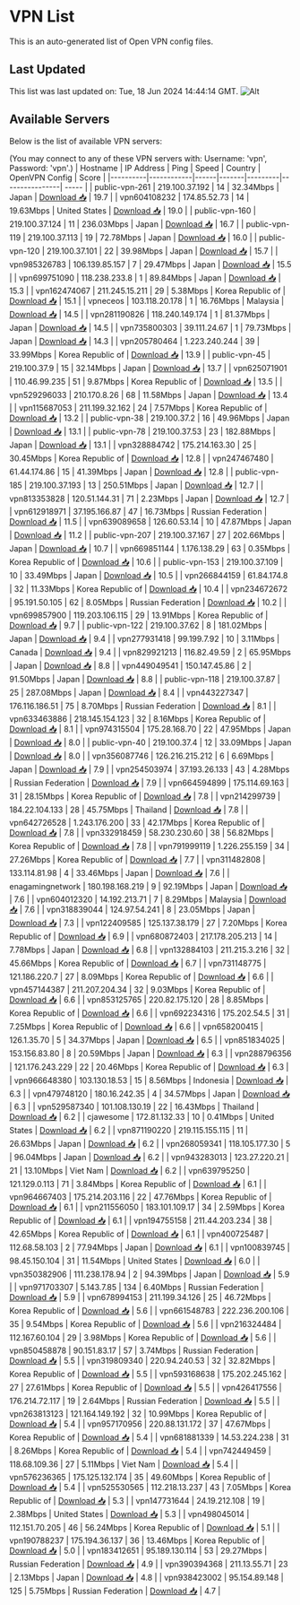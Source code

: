 # VPN List

This is an auto-generated list of Open VPN config files.

## Last Updated

This list was last updated on: Tue, 18 Jun 2024 14:44:14 GMT.
![Alt](https://repobeats.axiom.co/api/embed/186b98318ef1479477931607c1ad7d823f12451f.svg "Repobeats analytics image")

## Available Servers

Below is the list of available VPN servers:

(You may connect to any of these VPN servers with: Username: 'vpn', Password: 'vpn'.)
| Hostname | IP Address | Ping | Speed | Country | OpenVPN Config | Score |
|----------|------------|------|-------|---------|----------------| ----- |
| public-vpn-261 | 219.100.37.192 | 14 | 32.34Mbps | Japan | [Download 📥](./configs/server_0_JP.ovpn) | 19.7 |
| vpn604108232 | 174.85.52.73 | 14 | 19.63Mbps | United States | [Download 📥](./configs/server_1_US.ovpn) | 19.0 |
| public-vpn-160 | 219.100.37.124 | 11 | 236.03Mbps | Japan | [Download 📥](./configs/server_2_JP.ovpn) | 16.7 |
| public-vpn-119 | 219.100.37.113 | 19 | 72.78Mbps | Japan | [Download 📥](./configs/server_3_JP.ovpn) | 16.0 |
| public-vpn-120 | 219.100.37.101 | 22 | 39.98Mbps | Japan | [Download 📥](./configs/server_4_JP.ovpn) | 15.7 |
| vpn985326783 | 106.139.85.157 | 7 | 29.47Mbps | Japan | [Download 📥](./configs/server_5_JP.ovpn) | 15.5 |
| vpn699751090 | 118.238.233.8 | 1 | 89.84Mbps | Japan | [Download 📥](./configs/server_6_JP.ovpn) | 15.3 |
| vpn162474067 | 211.245.15.211 | 29 | 5.38Mbps | Korea Republic of | [Download 📥](./configs/server_7_KR.ovpn) | 15.1 |
| vpneceos | 103.118.20.178 | 1 | 16.76Mbps | Malaysia | [Download 📥](./configs/server_8_MY.ovpn) | 14.5 |
| vpn281190826 | 118.240.149.174 | 1 | 81.37Mbps | Japan | [Download 📥](./configs/server_9_JP.ovpn) | 14.5 |
| vpn735800303 | 39.111.24.67 | 1 | 79.73Mbps | Japan | [Download 📥](./configs/server_10_JP.ovpn) | 14.3 |
| vpn205780464 | 1.223.240.244 | 39 | 33.99Mbps | Korea Republic of | [Download 📥](./configs/server_11_KR.ovpn) | 13.9 |
| public-vpn-45 | 219.100.37.9 | 15 | 32.14Mbps | Japan | [Download 📥](./configs/server_12_JP.ovpn) | 13.7 |
| vpn625071901 | 110.46.99.235 | 51 | 9.87Mbps | Korea Republic of | [Download 📥](./configs/server_13_KR.ovpn) | 13.5 |
| vpn529296033 | 210.170.8.26 | 68 | 11.58Mbps | Japan | [Download 📥](./configs/server_14_JP.ovpn) | 13.4 |
| vpn115687053 | 211.199.32.162 | 24 | 7.57Mbps | Korea Republic of | [Download 📥](./configs/server_15_KR.ovpn) | 13.2 |
| public-vpn-38 | 219.100.37.2 | 16 | 49.96Mbps | Japan | [Download 📥](./configs/server_16_JP.ovpn) | 13.1 |
| public-vpn-78 | 219.100.37.53 | 23 | 182.88Mbps | Japan | [Download 📥](./configs/server_17_JP.ovpn) | 13.1 |
| vpn328884742 | 175.214.163.30 | 25 | 30.45Mbps | Korea Republic of | [Download 📥](./configs/server_18_KR.ovpn) | 12.8 |
| vpn247467480 | 61.44.174.86 | 15 | 41.39Mbps | Japan | [Download 📥](./configs/server_19_JP.ovpn) | 12.8 |
| public-vpn-185 | 219.100.37.193 | 13 | 250.51Mbps | Japan | [Download 📥](./configs/server_20_JP.ovpn) | 12.7 |
| vpn813353828 | 120.51.144.31 | 71 | 2.23Mbps | Japan | [Download 📥](./configs/server_21_JP.ovpn) | 12.7 |
| vpn612918971 | 37.195.166.87 | 47 | 16.73Mbps | Russian Federation | [Download 📥](./configs/server_22_RU.ovpn) | 11.5 |
| vpn639089658 | 126.60.53.14 | 10 | 47.87Mbps | Japan | [Download 📥](./configs/server_23_JP.ovpn) | 11.2 |
| public-vpn-207 | 219.100.37.167 | 27 | 202.66Mbps | Japan | [Download 📥](./configs/server_24_JP.ovpn) | 10.7 |
| vpn669851144 | 1.176.138.29 | 63 | 0.35Mbps | Korea Republic of | [Download 📥](./configs/server_25_KR.ovpn) | 10.6 |
| public-vpn-153 | 219.100.37.109 | 10 | 33.49Mbps | Japan | [Download 📥](./configs/server_26_JP.ovpn) | 10.5 |
| vpn266844159 | 61.84.174.8 | 32 | 11.33Mbps | Korea Republic of | [Download 📥](./configs/server_27_KR.ovpn) | 10.4 |
| vpn234672672 | 95.191.50.105 | 62 | 8.05Mbps | Russian Federation | [Download 📥](./configs/server_28_RU.ovpn) | 10.2 |
| vpn699857900 | 119.203.106.115 | 29 | 13.91Mbps | Korea Republic of | [Download 📥](./configs/server_29_KR.ovpn) | 9.7 |
| public-vpn-122 | 219.100.37.62 | 8 | 181.02Mbps | Japan | [Download 📥](./configs/server_30_JP.ovpn) | 9.4 |
| vpn277931418 | 99.199.7.92 | 10 | 3.11Mbps | Canada | [Download 📥](./configs/server_31_CA.ovpn) | 9.4 |
| vpn829921213 | 116.82.49.59 | 2 | 65.95Mbps | Japan | [Download 📥](./configs/server_32_JP.ovpn) | 8.8 |
| vpn449049541 | 150.147.45.86 | 2 | 91.50Mbps | Japan | [Download 📥](./configs/server_33_JP.ovpn) | 8.8 |
| public-vpn-118 | 219.100.37.87 | 25 | 287.08Mbps | Japan | [Download 📥](./configs/server_34_JP.ovpn) | 8.4 |
| vpn443227347 | 176.116.186.51 | 75 | 8.70Mbps | Russian Federation | [Download 📥](./configs/server_35_RU.ovpn) | 8.1 |
| vpn633463886 | 218.145.154.123 | 32 | 8.16Mbps | Korea Republic of | [Download 📥](./configs/server_36_KR.ovpn) | 8.1 |
| vpn974315504 | 175.28.168.70 | 22 | 47.95Mbps | Japan | [Download 📥](./configs/server_37_JP.ovpn) | 8.0 |
| public-vpn-40 | 219.100.37.4 | 12 | 33.09Mbps | Japan | [Download 📥](./configs/server_38_JP.ovpn) | 8.0 |
| vpn356087746 | 126.216.215.212 | 6 | 6.69Mbps | Japan | [Download 📥](./configs/server_39_JP.ovpn) | 7.9 |
| vpn254503974 | 37.193.26.133 | 43 | 4.28Mbps | Russian Federation | [Download 📥](./configs/server_40_RU.ovpn) | 7.9 |
| vpn664594899 | 175.114.69.163 | 31 | 28.15Mbps | Korea Republic of | [Download 📥](./configs/server_41_KR.ovpn) | 7.8 |
| vpn214299739 | 184.22.104.133 | 28 | 45.75Mbps | Thailand | [Download 📥](./configs/server_42_TH.ovpn) | 7.8 |
| vpn642726528 | 1.243.176.200 | 33 | 42.17Mbps | Korea Republic of | [Download 📥](./configs/server_43_KR.ovpn) | 7.8 |
| vpn332918459 | 58.230.230.60 | 38 | 56.82Mbps | Korea Republic of | [Download 📥](./configs/server_44_KR.ovpn) | 7.8 |
| vpn791999119 | 1.226.255.159 | 34 | 27.26Mbps | Korea Republic of | [Download 📥](./configs/server_45_KR.ovpn) | 7.7 |
| vpn311482808 | 133.114.81.98 | 4 | 33.46Mbps | Japan | [Download 📥](./configs/server_46_JP.ovpn) | 7.6 |
| enagamingnetwork | 180.198.168.219 | 9 | 92.19Mbps | Japan | [Download 📥](./configs/server_47_JP.ovpn) | 7.6 |
| vpn604012320 | 14.192.213.71 | 7 | 8.29Mbps | Malaysia | [Download 📥](./configs/server_48_MY.ovpn) | 7.6 |
| vpn318839044 | 124.97.54.241 | 8 | 23.05Mbps | Japan | [Download 📥](./configs/server_49_JP.ovpn) | 7.3 |
| vpn122409585 | 125.137.38.179 | 27 | 7.20Mbps | Korea Republic of | [Download 📥](./configs/server_50_KR.ovpn) | 6.9 |
| vpn680872403 | 217.178.205.213 | 14 | 7.78Mbps | Japan | [Download 📥](./configs/server_51_JP.ovpn) | 6.8 |
| vpn132884103 | 211.215.3.216 | 32 | 45.66Mbps | Korea Republic of | [Download 📥](./configs/server_52_KR.ovpn) | 6.7 |
| vpn731148775 | 121.186.220.7 | 27 | 8.09Mbps | Korea Republic of | [Download 📥](./configs/server_53_KR.ovpn) | 6.6 |
| vpn457144387 | 211.207.204.34 | 32 | 9.03Mbps | Korea Republic of | [Download 📥](./configs/server_54_KR.ovpn) | 6.6 |
| vpn853125765 | 220.82.175.120 | 28 | 8.85Mbps | Korea Republic of | [Download 📥](./configs/server_55_KR.ovpn) | 6.6 |
| vpn692234316 | 175.202.54.5 | 31 | 7.25Mbps | Korea Republic of | [Download 📥](./configs/server_56_KR.ovpn) | 6.6 |
| vpn658200415 | 126.1.35.70 | 5 | 34.37Mbps | Japan | [Download 📥](./configs/server_57_JP.ovpn) | 6.5 |
| vpn851834025 | 153.156.83.80 | 8 | 20.59Mbps | Japan | [Download 📥](./configs/server_58_JP.ovpn) | 6.3 |
| vpn288796356 | 121.176.243.229 | 22 | 20.46Mbps | Korea Republic of | [Download 📥](./configs/server_59_KR.ovpn) | 6.3 |
| vpn966648380 | 103.130.18.53 | 15 | 8.56Mbps | Indonesia | [Download 📥](./configs/server_60_ID.ovpn) | 6.3 |
| vpn479748120 | 180.16.242.35 | 4 | 34.57Mbps | Japan | [Download 📥](./configs/server_61_JP.ovpn) | 6.3 |
| vpn529587340 | 101.108.130.19 | 22 | 16.43Mbps | Thailand | [Download 📥](./configs/server_62_TH.ovpn) | 6.2 |
| cjawesome | 172.81.132.33 | 10 | 0.41Mbps | United States | [Download 📥](./configs/server_63_US.ovpn) | 6.2 |
| vpn871190220 | 219.115.155.115 | 11 | 26.63Mbps | Japan | [Download 📥](./configs/server_64_JP.ovpn) | 6.2 |
| vpn268059341 | 118.105.177.30 | 5 | 96.04Mbps | Japan | [Download 📥](./configs/server_65_JP.ovpn) | 6.2 |
| vpn943283013 | 123.27.220.21 | 21 | 13.10Mbps | Viet Nam | [Download 📥](./configs/server_66_VN.ovpn) | 6.2 |
| vpn639795250 | 121.129.0.113 | 71 | 3.84Mbps | Korea Republic of | [Download 📥](./configs/server_67_KR.ovpn) | 6.1 |
| vpn964667403 | 175.214.203.116 | 22 | 47.76Mbps | Korea Republic of | [Download 📥](./configs/server_68_KR.ovpn) | 6.1 |
| vpn211556050 | 183.101.109.17 | 34 | 2.59Mbps | Korea Republic of | [Download 📥](./configs/server_69_KR.ovpn) | 6.1 |
| vpn194755158 | 211.44.203.234 | 38 | 42.65Mbps | Korea Republic of | [Download 📥](./configs/server_70_KR.ovpn) | 6.1 |
| vpn400725487 | 112.68.58.103 | 2 | 77.94Mbps | Japan | [Download 📥](./configs/server_71_JP.ovpn) | 6.1 |
| vpn100839745 | 98.45.150.104 | 31 | 11.54Mbps | United States | [Download 📥](./configs/server_72_US.ovpn) | 6.0 |
| vpn350382906 | 111.238.178.94 | 2 | 94.39Mbps | Japan | [Download 📥](./configs/server_73_JP.ovpn) | 5.9 |
| vpn971703307 | 5.143.7.85 | 134 | 6.40Mbps | Russian Federation | [Download 📥](./configs/server_74_RU.ovpn) | 5.9 |
| vpn678994153 | 211.199.34.126 | 25 | 46.72Mbps | Korea Republic of | [Download 📥](./configs/server_75_KR.ovpn) | 5.6 |
| vpn661548783 | 222.236.200.106 | 35 | 9.54Mbps | Korea Republic of | [Download 📥](./configs/server_76_KR.ovpn) | 5.6 |
| vpn216324484 | 112.167.60.104 | 29 | 3.98Mbps | Korea Republic of | [Download 📥](./configs/server_77_KR.ovpn) | 5.6 |
| vpn850458878 | 90.151.83.17 | 57 | 3.74Mbps | Russian Federation | [Download 📥](./configs/server_78_RU.ovpn) | 5.5 |
| vpn319809340 | 220.94.240.53 | 32 | 32.82Mbps | Korea Republic of | [Download 📥](./configs/server_79_KR.ovpn) | 5.5 |
| vpn593168638 | 175.202.245.162 | 27 | 27.61Mbps | Korea Republic of | [Download 📥](./configs/server_80_KR.ovpn) | 5.5 |
| vpn426417556 | 176.214.72.117 | 19 | 2.64Mbps | Russian Federation | [Download 📥](./configs/server_81_RU.ovpn) | 5.5 |
| vpn263813123 | 121.164.149.192 | 32 | 10.99Mbps | Korea Republic of | [Download 📥](./configs/server_82_KR.ovpn) | 5.4 |
| vpn957170956 | 220.88.131.172 | 37 | 47.67Mbps | Korea Republic of | [Download 📥](./configs/server_83_KR.ovpn) | 5.4 |
| vpn681881339 | 14.53.224.238 | 31 | 8.26Mbps | Korea Republic of | [Download 📥](./configs/server_84_KR.ovpn) | 5.4 |
| vpn742449459 | 118.68.109.36 | 27 | 5.11Mbps | Viet Nam | [Download 📥](./configs/server_85_VN.ovpn) | 5.4 |
| vpn576236365 | 175.125.132.174 | 35 | 49.60Mbps | Korea Republic of | [Download 📥](./configs/server_86_KR.ovpn) | 5.4 |
| vpn525530565 | 112.218.13.237 | 43 | 7.05Mbps | Korea Republic of | [Download 📥](./configs/server_87_KR.ovpn) | 5.3 |
| vpn147731644 | 24.19.212.108 | 19 | 2.38Mbps | United States | [Download 📥](./configs/server_88_US.ovpn) | 5.3 |
| vpn498045014 | 112.151.70.205 | 46 | 56.24Mbps | Korea Republic of | [Download 📥](./configs/server_89_KR.ovpn) | 5.1 |
| vpn190788237 | 175.194.36.137 | 36 | 13.46Mbps | Korea Republic of | [Download 📥](./configs/server_90_KR.ovpn) | 5.0 |
| vpn183412651 | 95.189.130.114 | 53 | 29.27Mbps | Russian Federation | [Download 📥](./configs/server_91_RU.ovpn) | 4.9 |
| vpn390394368 | 211.13.55.71 | 23 | 2.13Mbps | Japan | [Download 📥](./configs/server_92_JP.ovpn) | 4.8 |
| vpn938423002 | 95.154.89.148 | 125 | 5.75Mbps | Russian Federation | [Download 📥](./configs/server_93_RU.ovpn) | 4.7 |
